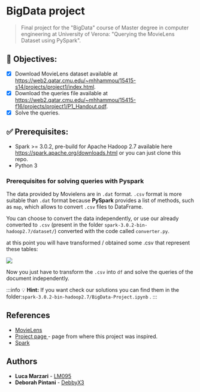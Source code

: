 # BigData project

>Final project for the "BigData" course of Master degree in computer engineering at University of Verona: "Querying the MovieLens Dataset using PySpark".
>
## :memo: Objectives:
- [x] Download MovieLens dataset available at https://web2.qatar.cmu.edu/~mhhammou/15415-s14/projects/project1/index.html. 
- [x] Download the queries file available at https://web2.qatar.cmu.edu/~mhhammou/15415-f16/projects/project1/P1_Handout.pdf.
- [x] Solve the queries.

## :white_check_mark: Prerequisites:

- Spark >= 3.0.2, pre-build for Apache Hadoop 2.7 available here https://spark.apache.org/downloads.html or you can just clone this repo.
- Python 3

### Prerequisites for solving queries with Pyspark
The data provided by Movielens are in `.dat` format. `.csv` format is more suitable than `.dat` format because **PySpark** provides a list of methods, such as `map`, which allows to convert `.csv` files to DataFrame.

You can choose to convert the data independently, or use our already converted to `.csv` (present in the folder `spark-3.0.2-bin-hadoop2.7/dataset/`) converted with the code called `converter.py`.

at this point you will have transformed / obtained some .csv that represent these tables:


![](https://i.imgur.com/HMnzQGd.png)

Now you just have to transform the `.csv` into `df` and solve the queries of the document independently.

:::info
:bulb: **Hint:** If you want check our solutions you can find them in the folder:`spark-3.0.2-bin-hadoop2.7/BigData-Project.ipynb` .
:::


## References

* [MovieLens](https://grouplens.org/datasets/movielens/)
* [Project page ](https://web2.qatar.cmu.edu/~mhhammou/15415-s14/projects/project1/index.html) - page from where this project was inspired.
* [Spark](https://spark.apache.org/)

## Authors
* **Luca Marzari** - [LM095](https://github.com/LM095)
* **Deborah Pintani** - [DebbyX3](https://github.com/DebbyX3)
